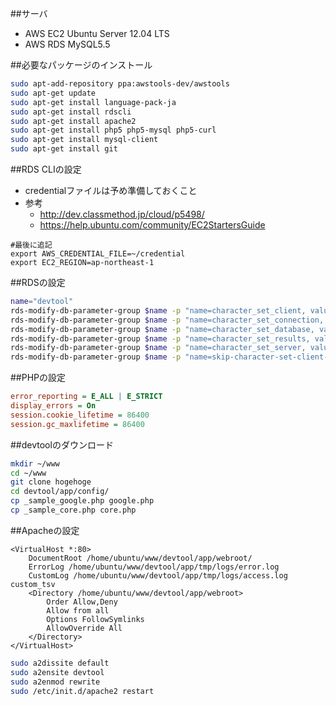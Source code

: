 ##サーバ
- AWS EC2 Ubuntu Server 12.04 LTS
- AWS RDS MySQL5.5

##必要なパッケージのインストール
```sh
sudo apt-add-repository ppa:awstools-dev/awstools
sudo apt-get update
sudo apt-get install language-pack-ja
sudo apt-get install rdscli
sudo apt-get install apache2
sudo apt-get install php5 php5-mysql php5-curl
sudo apt-get install mysql-client
sudo apt-get install git
```

##RDS CLIの設定
- credentialファイルは予め準備しておくこと
- 参考
  - http://dev.classmethod.jp/cloud/p5498/
  - https://help.ubuntu.com/community/EC2StartersGuide

```sh:.bashrc
#最後に追記
export AWS_CREDENTIAL_FILE=~/credential
export EC2_REGION=ap-northeast-1
```

##RDSの設定
```sh
name="devtool"
rds-modify-db-parameter-group $name -p "name=character_set_client, value=utf8, method=immediate"
rds-modify-db-parameter-group $name -p "name=character_set_connection, value=utf8, method=immediate"
rds-modify-db-parameter-group $name -p "name=character_set_database, value=utf8, method=immediate"
rds-modify-db-parameter-group $name -p "name=character_set_results, value=utf8, method=immediate"
rds-modify-db-parameter-group $name -p "name=character_set_server, value=utf8, method=immediate"
rds-modify-db-parameter-group $name -p "name=skip-character-set-client-handshake, value=1, method=pending-reboot"
```

##PHPの設定
```php:/etc/php5/apache2/php.ini
error_reporting = E_ALL | E_STRICT
display_errors = On
session.cookie_lifetime = 86400
session.gc_maxlifetime = 86400
```

##devtoolのダウンロード
```sh
mkdir ~/www
cd ~/www
git clone hogehoge
cd devtool/app/config/
cp _sample_google.php google.php
cp _sample_core.php core.php
```

##Apacheの設定
```apache:/etc/apache2/sites-available/devtool 
<VirtualHost *:80>
    DocumentRoot /home/ubuntu/www/devtool/app/webroot/
    ErrorLog /home/ubuntu/www/devtool/app/tmp/logs/error.log
    CustomLog /home/ubuntu/www/devtool/app/tmp/logs/access.log custom_tsv
    <Directory /home/ubuntu/www/devtool/app/webroot>
        Order Allow,Deny
        Allow from all
        Options FollowSymlinks
        AllowOverride All
    </Directory>
</VirtualHost>
```

```sh
sudo a2dissite default
sudo a2ensite devtool
sudo a2enmod rewrite
sudo /etc/init.d/apache2 restart
```
